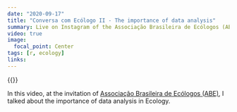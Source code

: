 ```yaml
---
date: "2020-09-17"
title: "Conversa com Ecólogo II - The importance of data analysis"
summary: Live on Instagram of the Associação Brasileira de Ecólogos (ABE), in the "Conversa com Ecólogo" about the importance of data analysis
video: true
image:
  focal_point: Center
tags: [r, ecology]
links:
---
```


{{<instagram CFQVjMtH6qk>}}

In this video, at the invitation of [Associação Brasileira de Ecólogos (ABE)](https://ecologosabe.wixsite.com/ecologosabe), I talked about the importance of data analysis in Ecology.